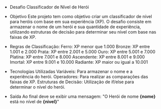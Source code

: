 - Desafio Classificador de Nível de Herói


- Objetivo
Este projeto tem como objetivo criar um classificador de nível para heróis com base em sua experiência (XP). O desafio consiste em armazenar o nome de um herói e sua quantidade de experiência, utilizando estruturas de decisão para determinar seu nível com base nas faixas de XP.


- Regras de Classificação:
Ferro: XP menor que 1.000
Bronze: XP entre 1.001 e 2.000
Prata: XP entre 2.001 e 5.000
Ouro: XP entre 5.001 e 7.000
Platina: XP entre 7.001 e 8.000
Ascendente: XP entre 8.001 e 9.000
Imortal: XP entre 9.001 e 10.000
Radiante: XP maior ou igual a 10.001


- Tecnologias Utilizadas
Variáveis: Para armazenar o nome e a experiência do herói.
Operadores: Para realizar as comparações das faixas de XP.
Estruturas de Decisão: Utilização de if/else para determinar o nível do herói.


- Saída
Ao final deve se exibir uma mensagem:
"O Herói de nome **{nome}** está no nível de **{nivel}**"
